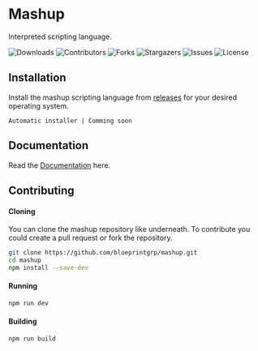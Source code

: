 
# Mashup

Interpreted scripting language.

![Downloads](https://img.shields.io/github/downloads/blueprintgrp/mashup/total) ![Contributors](https://img.shields.io/github/contributors/blueprintgrp/mashup?color=dark-green) ![Forks](https://img.shields.io/github/forks/blueprintgrp/mashup?style=social) ![Stargazers](https://img.shields.io/github/stars/blueprintgrp/mashup?style=social) ![Issues](https://img.shields.io/github/issues/blueprintgrp/mashup) ![License](https://img.shields.io/github/license/blueprintgrp/mashup) 
## Installation

Install the mashup scripting language from [releases](https://github.com/blueprintgrp/mashup/releases) for your desired operating system.

`Automatic installer | Comming soon`
## Documentation

Read the [Documentation](https://github.com/blueprintgrp/mashup/wiki) here.

## Contributing

#### Cloning

You can clone the mashup repository like underneath. To contribute you could create a pull request or fork the repository.

```bash
git clone https://github.com/blueprintgrp/mashup.git 
cd mashup
npm install --save-dev
```

#### Running

```bash
npm run dev
```

#### Building

```bash
npm run build
```

